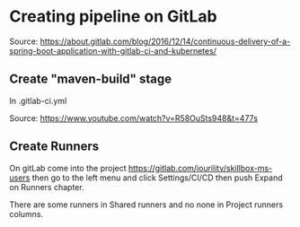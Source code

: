 # Creating pipeline on GitLab

Source: https://about.gitlab.com/blog/2016/12/14/continuous-delivery-of-a-spring-boot-application-with-gitlab-ci-and-kubernetes/

## Create "maven-build" stage
In .gitlab-ci.yml













Source: https://www.youtube.com/watch?v=R58OuSts948&t=477s

## Create Runners
On gitLab come into the project https://gitlab.com/iourilitv/skillbox-ms-users 
then go to the left menu and click Settings/CI/CD then push Expand on Runners chapter.

There are some runners in Shared runners and no none in Project runners columns.

### 
